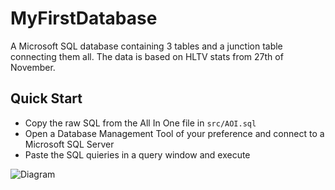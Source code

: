 # MyFirstDatabase
A Microsoft SQL database containing 3 tables and a junction table connecting them all. The data is based on HLTV stats from 27th of November.

## Quick Start
* Copy the raw SQL from the All In One file in ```src/AOI.sql```
* Open a Database Management Tool of your preference and connect to a Microsoft SQL Server
* Paste the SQL quieries in a query window and execute

![Diagram](https://raw.githubusercontent.com/etheoo98/MyFirstDatabase/master/.github/images/Diagram.png)
